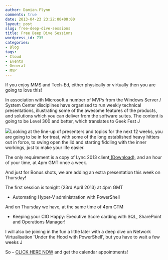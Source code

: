 ```yaml
---
author: Damian.Flynn
comments: true
date: 2013-04-23 23:22:00+00:00
layout: post
slug: free-deep-dive-sessions
title: Free Deep Dive Sessions
wordpress_id: 735
categories:
- Blog
tags:
- Cloud
- Events
- General
- MVP
---
```


If you enjoy MMS and Tech-Ed, either physically or virtually then you are going to love this!

In association with Microsoft a number of MVPs from the Windows Server / System Center disciplines have organised to run weekly technical presentations, illustrating some of the awesome features of the products, and solutions which you can deliver from the software suites. The content is going to be Level 300 and better, which translates to Geek Fest J

![](http://blogstorage.damianflynn.com/wordpress/2013/04/042313_1428_FreeDeepDiv1.jpg)Looking at the line-up of presenters and topics for the next 12 weeks, you are going to be in for treat, with some of the long established heavy hitters out in force, to swing open the lid and starting fiddling with the inner workings, just to make your life easier.

The only requirement is a copy of Lync 2013 client[ (Download)](http://www.microsoft.com/en-us/download/details.aspx?id=35450), and an hour of your time, at 4pm GMT once a week.

And just for Bonus shots, we are adding an extra presentation this week on Thursday!

The first session is tonight (23rd April 2013) at 4pm GMT

  * Automating Hyper-V administration with PowerShell   


And on Thursday we have, at the same time of 4pm GTM

  * Keeping your CIO Happy: Executive Score carding with SQL, SharePoint and Operations Manager!   


I will also be joining in the fun a little later with a deep dive on Network Virtualisation 'Under the Hood with PowerShell', but you have to wait a few weeks J

So – [CLICK HERE NOW](https://skydrive.live.com/?cid=918C54A82D3B2A31&id=918C54A82D3B2A31%21107) and get the calendar appointments!
